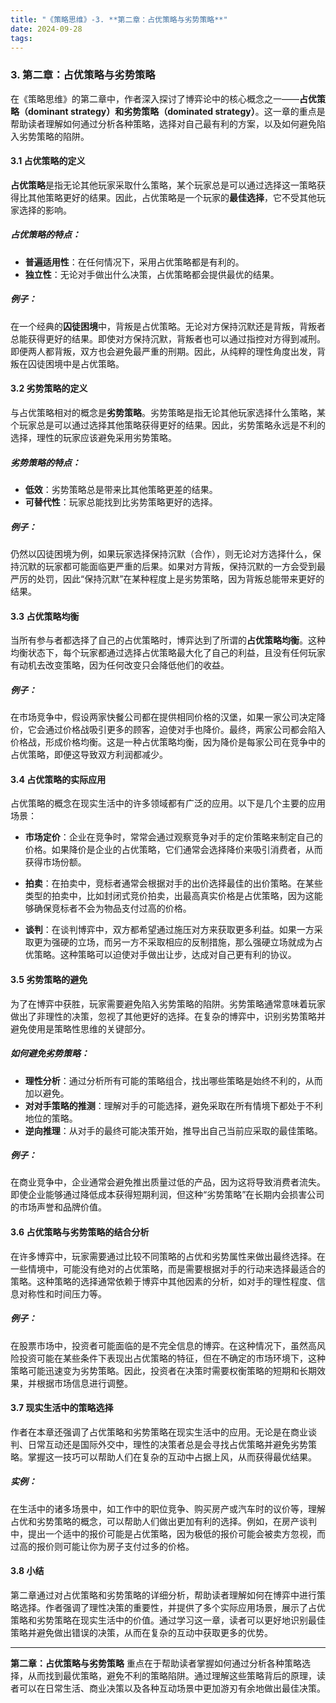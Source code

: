 ```yaml
---
title: "《策略思维》-3. **第二章：占优策略与劣势策略**"
date: 2024-09-28
tags: 
---
```

### 3. **第二章：占优策略与劣势策略**

在《策略思维》的第二章中，作者深入探讨了博弈论中的核心概念之一——**占优策略（dominant strategy）**和**劣势策略（dominated strategy）**。这一章的重点是帮助读者理解如何通过分析各种策略，选择对自己最有利的方案，以及如何避免陷入劣势策略的陷阱。

#### 3.1 占优策略的定义
**占优策略**是指无论其他玩家采取什么策略，某个玩家总是可以通过选择这一策略获得比其他策略更好的结果。因此，占优策略是一个玩家的**最佳选择**，它不受其他玩家选择的影响。

##### 占优策略的特点：
- **普遍适用性**：在任何情况下，采用占优策略都是有利的。
- **独立性**：无论对手做出什么决策，占优策略都会提供最优的结果。
  
##### 例子：
在一个经典的**囚徒困境**中，背叛是占优策略。无论对方保持沉默还是背叛，背叛者总能获得更好的结果。即使对方保持沉默，背叛者也可以通过指控对方得到减刑。即便两人都背叛，双方也会避免最严重的刑期。因此，从纯粹的理性角度出发，背叛在囚徒困境中是占优策略。

#### 3.2 劣势策略的定义
与占优策略相对的概念是**劣势策略**。劣势策略是指无论其他玩家选择什么策略，某个玩家总是可以通过选择其他策略获得更好的结果。因此，劣势策略永远是不利的选择，理性的玩家应该避免采用劣势策略。

##### 劣势策略的特点：
- **低效**：劣势策略总是带来比其他策略更差的结果。
- **可替代性**：玩家总能找到比劣势策略更好的选择。
  
##### 例子：
仍然以囚徒困境为例，如果玩家选择保持沉默（合作），则无论对方选择什么，保持沉默的玩家都可能面临更严重的后果。如果对方背叛，保持沉默的一方会受到最严厉的处罚，因此“保持沉默”在某种程度上是劣势策略，因为背叛总能带来更好的结果。

#### 3.3 占优策略均衡
当所有参与者都选择了自己的占优策略时，博弈达到了所谓的**占优策略均衡**。这种均衡状态下，每个玩家都通过选择占优策略最大化了自己的利益，且没有任何玩家有动机去改变策略，因为任何改变只会降低他们的收益。

##### 例子：
在市场竞争中，假设两家快餐公司都在提供相同价格的汉堡，如果一家公司决定降价，它会通过价格战吸引更多的顾客，迫使对手也降价。最终，两家公司都会陷入价格战，形成价格均衡。这是一种占优策略均衡，因为降价是每家公司在竞争中的占优策略，即便这导致双方利润都减少。

#### 3.4 占优策略的实际应用
占优策略的概念在现实生活中的许多领域都有广泛的应用。以下是几个主要的应用场景：

- **市场定价**：企业在竞争时，常常会通过观察竞争对手的定价策略来制定自己的价格。如果降价是企业的占优策略，它们通常会选择降价来吸引消费者，从而获得市场份额。
  
- **拍卖**：在拍卖中，竞标者通常会根据对手的出价选择最佳的出价策略。在某些类型的拍卖中，比如封闭式竞价拍卖，出最高真实价格是占优策略，因为这能够确保竞标者不会为物品支付过高的价格。

- **谈判**：在谈判博弈中，双方都希望通过施压对方来获取更多利益。如果一方采取更为强硬的立场，而另一方不采取相应的反制措施，那么强硬立场就成为占优策略。这种策略可以迫使对手做出让步，达成对自己更有利的协议。

#### 3.5 劣势策略的避免
为了在博弈中获胜，玩家需要避免陷入劣势策略的陷阱。劣势策略通常意味着玩家做出了非理性的决策，忽视了其他更好的选择。在复杂的博弈中，识别劣势策略并避免使用是策略性思维的关键部分。

##### 如何避免劣势策略：
- **理性分析**：通过分析所有可能的策略组合，找出哪些策略是始终不利的，从而加以避免。
- **对对手策略的推测**：理解对手的可能选择，避免采取在所有情境下都处于不利地位的策略。
- **逆向推理**：从对手的最终可能决策开始，推导出自己当前应采取的最佳策略。

##### 例子：
在商业竞争中，企业通常会避免推出质量过低的产品，因为这将导致消费者流失。即使企业能够通过降低成本获得短期利润，但这种“劣势策略”在长期内会损害公司的市场声誉和品牌价值。

#### 3.6 占优策略与劣势策略的结合分析
在许多博弈中，玩家需要通过比较不同策略的占优和劣势属性来做出最终选择。在一些情境中，可能没有绝对的占优策略，而是需要根据对手的行动来选择最适合的策略。这种策略的选择通常依赖于博弈中其他因素的分析，如对手的理性程度、信息对称性和时间压力等。

##### 例子：
在股票市场中，投资者可能面临的是不完全信息的博弈。在这种情况下，虽然高风险投资可能在某些条件下表现出占优策略的特征，但在不确定的市场环境下，这种策略可能迅速变为劣势策略。因此，投资者在决策时需要权衡策略的短期和长期效果，并根据市场信息进行调整。

#### 3.7 现实生活中的策略选择
作者在本章还强调了占优策略和劣势策略在现实生活中的应用。无论是在商业谈判、日常互动还是国际外交中，理性的决策者总是会寻找占优策略并避免劣势策略。掌握这一技巧可以帮助人们在复杂的互动中占据上风，从而获得最优结果。

##### 实例：
在生活中的诸多场景中，如工作中的职位竞争、购买房产或汽车时的议价等，理解占优和劣势策略的概念，可以帮助人们做出更加有利的选择。例如，在房产谈判中，提出一个适中的报价可能是占优策略，因为极低的报价可能会被卖方忽视，而过高的报价则可能让你为房子支付过多的价格。

#### 3.8 小结
第二章通过对占优策略和劣势策略的详细分析，帮助读者理解如何在博弈中进行策略选择。作者强调了理性决策的重要性，并提供了多个实际应用场景，展示了占优策略和劣势策略在现实生活中的价值。通过学习这一章，读者可以更好地识别最佳策略并避免做出错误的决策，从而在复杂的互动中获取更多的优势。

---

**第二章：占优策略与劣势策略** 重点在于帮助读者掌握如何通过分析各种策略选择，从而找到最优策略，避免不利的策略陷阱。通过理解这些策略背后的原理，读者可以在日常生活、商业决策以及各种互动场景中更加游刃有余地做出最佳决策。